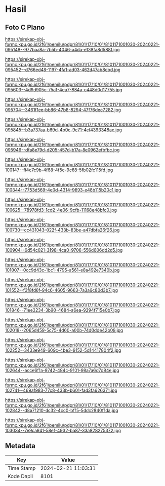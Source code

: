 # Hasil

## Foto C Plano

https://sirekap-obj-formc.kpu.go.id/2f61/pemilu/pdpr/81/01/17/10/01/8101171001030-20240221-095148--977baa8a-7b5b-4046-a4da-e138fa8d588f.jpg

https://sirekap-obj-formc.kpu.go.id/2f61/pemilu/pdpr/81/01/17/10/01/8101171001030-20240221-095452--d766ed48-1197-4fa1-ad03-462d47ab8cbd.jpg

https://sirekap-obj-formc.kpu.go.id/2f61/pemilu/pdpr/81/01/17/10/01/8101171001030-20240221-095603--4d9d905c-75a1-4ea7-884a-c448d0d17755.jpg

https://sirekap-obj-formc.kpu.go.id/2f61/pemilu/pdpr/81/01/17/10/01/8101171001030-20240221-095704--3461f1ee-bb86-47b8-8294-47f76dec7282.jpg

https://sirekap-obj-formc.kpu.go.id/2f61/pemilu/pdpr/81/01/17/10/01/8101171001030-20240221-095845--b3a737aa-b69d-4b0c-9e71-4cf4393348ae.jpg

https://sirekap-obj-formc.kpu.go.id/2f61/pemilu/pdpr/81/01/17/10/01/8101171001030-20240221-095946--dfa8e79d-d205-457d-b17a-8e0962efbfbc.jpg

https://sirekap-obj-formc.kpu.go.id/2f61/pemilu/pdpr/81/01/17/10/01/8101171001030-20240221-100147--ff4c7c9b-4f68-4f5c-9c68-5fb02fc115fd.jpg

https://sirekap-obj-formc.kpu.go.id/2f61/pemilu/pdpr/81/01/17/10/01/8101171001030-20240221-100344--7753d569-4e0d-4314-9893-e48b115b20c1.jpg

https://sirekap-obj-formc.kpu.go.id/2f61/pemilu/pdpr/81/01/17/10/01/8101171001030-20240221-100625--78978fd3-1cd2-4e06-9cfb-11168e48bfc0.jpg

https://sirekap-obj-formc.kpu.go.id/2f61/pemilu/pdpr/81/01/17/10/01/8101171001030-20240221-100730--cc431043-022f-433b-83be-a47dbfa26f26.jpg

https://sirekap-obj-formc.kpu.go.id/2f61/pemilu/pdpr/81/01/17/10/01/8101171001030-20240221-100904--6d54c021-3198-4ca0-9706-556d606dd2d5.jpg

https://sirekap-obj-formc.kpu.go.id/2f61/pemilu/pdpr/81/01/17/10/01/8101171001030-20240221-101007--0cc9d43c-1bc1-4795-a561-e8a492e7340b.jpg

https://sirekap-obj-formc.kpu.go.id/2f61/pemilu/pdpr/81/01/17/10/01/8101171001030-20240221-101552--f3f8fd6f-94c6-4605-9663-7a3a6c80d3b7.jpg

https://sirekap-obj-formc.kpu.go.id/2f61/pemilu/pdpr/81/01/17/10/01/8101171001030-20240221-101846--71ee3234-3b90-4684-a6ea-9294f715e0b7.jpg

https://sirekap-obj-formc.kpu.go.id/2f61/pemilu/pdpr/81/01/17/10/01/8101171001030-20240221-102018--2065d459-5c75-4d60-a00b-74d0dde42b09.jpg

https://sirekap-obj-formc.kpu.go.id/2f61/pemilu/pdpr/81/01/17/10/01/8101171001030-20240221-102252--3433e949-609c-4be3-9152-5d14417804f2.jpg

https://sirekap-obj-formc.kpu.go.id/2f61/pemilu/pdpr/81/01/17/10/01/8101171001030-20240221-102644--acce6f1a-8742-484c-9101-98a7a6d7d84e.jpg

https://sirekap-obj-formc.kpu.go.id/2f61/pemilu/pdpr/81/01/17/10/01/8101171001030-20240221-102741--469af983-77c8-433b-b601-fad3fa626371.jpg

https://sirekap-obj-formc.kpu.go.id/2f61/pemilu/pdpr/81/01/17/10/01/8101171001030-20240221-102842--d8a71210-dc32-4cc0-bf15-5ddc2840f1da.jpg

https://sirekap-obj-formc.kpu.go.id/2f61/pemilu/pdpr/81/01/17/10/01/8101171001030-20240221-103034--7e9ca941-58ef-4932-ba87-33a828275372.jpg


## Metadata

| Key        | Value               |
| ---------- | ------------------- |
| Time Stamp | 2024-02-21 11:03:31 |
| Kode Dapil | 8101                |



